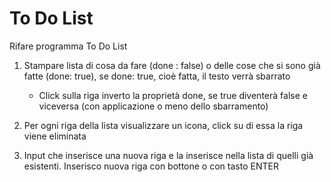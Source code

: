 # To Do List 
Rifare programma To Do List

1. Stampare lista di cosa da fare (done : false) o delle cose che si sono già fatte (done: true), se done: true, cioè fatta, il testo verrà sbarrato
    * Click sulla riga inverto la proprietà done, se true diventerà false e viceversa (con applicazione o meno dello sbarramento)

2. Per ogni riga della lista visualizzare un icona, click su di essa la riga viene eliminata 

3. Input che inserisce una nuova riga e la inserisce nella lista di quelli già esistenti. Inserisco nuova riga con bottone o con tasto ENTER
